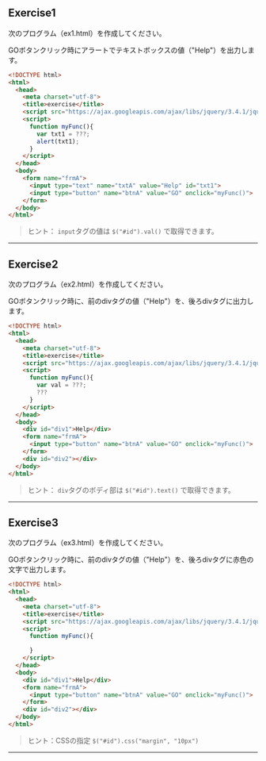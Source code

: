 ## Exercise1

次のプログラム（ex1.html）を作成してください。

GOボタンクリック時にアラートでテキストボックスの値（"Help"）を出力します。

```html
<!DOCTYPE html>
<html>
  <head>
    <meta charset="utf-8">
    <title>exercise</title>
    <script src="https://ajax.googleapis.com/ajax/libs/jquery/3.4.1/jquery.min.js"></script>
    <script>
      function myFunc(){
        var txt1 = ???;
        alert(txt1);
      }
    </script>
  </head>
  <body>
    <form name="frmA">
      <input type="text" name="txtA" value="Help" id="txt1">
      <input type="button" name="btnA" value="GO" onclick="myFunc()">
    </form>
  </body>
</html>
```

> ヒント： `input`タグの値は `$("#id").val()` で取得できます。

---

## Exercise2

次のプログラム（ex2.html）を作成してください。

GOボタンクリック時に、前のdivタグの値（"Help"）を、後ろdivタグに出力します。

```html
<!DOCTYPE html>
<html>
  <head>
    <meta charset="utf-8">
    <title>exercise</title>
    <script src="https://ajax.googleapis.com/ajax/libs/jquery/3.4.1/jquery.min.js"></script>
    <script>
      function myFunc(){
        var val = ???;
        ???
      }
    </script>
  </head>
  <body>
    <div id="div1">Help</div>
    <form name="frmA">
      <input type="button" name="btnA" value="GO" onclick="myFunc()">
    </form>
    <div id="div2"></div>
  </body>
</html>
```

> ヒント： `div`タグのボディ部は `$("#id").text()` で取得できます。

---


## Exercise3

次のプログラム（ex3.html）を作成してください。

GOボタンクリック時に、前のdivタグの値（"Help"）を、後ろdivタグに赤色の文字で出力します。

```html
<!DOCTYPE html>
<html>
  <head>
    <meta charset="utf-8">
    <title>exercise</title>
    <script src="https://ajax.googleapis.com/ajax/libs/jquery/3.4.1/jquery.min.js"></script>
    <script>
      function myFunc(){

      }
    </script>
  </head>
  <body>
    <div id="div1">Help</div>
    <form name="frmA">
      <input type="button" name="btnA" value="GO" onclick="myFunc()">
    </form>
    <div id="div2"></div>
  </body>
</html>
```

> ヒント：CSSの指定 `$("#id").css("margin", "10px")`

---

<!--

## Exercise4

次のプログラム（ex4.html）を作成してください。

GOボタンクリック時に、前のdivタグの値（"Help"）を、後ろdivタグに出力します（文字色は変更不要）。

```html
<!DOCTYPE html>
<html>
  <head>
    <meta charset="utf-8">
    <title>exercise</title>
    <script src="https://ajax.googleapis.com/ajax/libs/jquery/3.4.1/jquery.min.js"></script>
    <script>
      function myFunc(){

      }
    </script>
  </head>
  <body>
    <div>Help</div>
    <form name="frmA">
      <input type="button" name="btnA" value="GO" onclick="myFunc()">
    </form>
    <div></div>
  </body>
</html>
```

> ヒント： `div`タグに`id`属性がないのでタグ名を使ってアクセスします。

---

## Exercise5

次のプログラム（ex5.html）を作成してください。

GOボタンクリック時に、ulタグにフルーツリスト（apple、banana、cherry）を表示してください。

```html
<!DOCTYPE html>
<html>
  <head>
    <meta charset="utf-8">
    <title>exercise</title>
    <script src="https://ajax.googleapis.com/ajax/libs/jquery/2.1.4/jquery.min.js"></script>
    <script type="text/javascript">
      function myFunc(){
        var fruits = ['apple', 'banana', 'cherry'];
        var ul = ???;
        for(var i = 0; i < fruits.length; i++){
          var li = ???;
          li.???(fruits[i]);
          ul.append(li);
        }
      }
    </script>
  </head>
  <body>
    <form name="frmA">
      <input type="button" name="btnA" value="GO" onclick="myFunc()">
    </form>
    <ul id="fruits-list"></ul>
  </body>
</html>
```

> ヒント： `$("li")`はliタグの探索となり、`$("<li>")`はliタグの生成になります。

-->